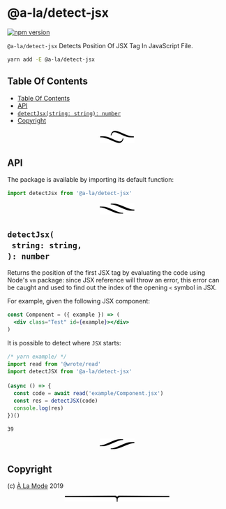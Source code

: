 # @a-la/detect-jsx

[![npm version](https://badge.fury.io/js/%40a-la%2Fdetect-jsx.svg)](https://npmjs.org/package/@a-la/detect-jsx)

`@a-la/detect-jsx` Detects Position Of JSX Tag In JavaScript File.

```sh
yarn add -E @a-la/detect-jsx
```

## Table Of Contents

- [Table Of Contents](#table-of-contents)
- [API](#api)
- [`detectJsx(string: string): number`](#detectjsxstring-string-number)
- [Copyright](#copyright)

<p align="center"><a href="#table-of-contents"><img src=".documentary/section-breaks/0.svg?sanitize=true"></a></p>

## API

The package is available by importing its default function:

```js
import detectJsx from '@a-la/detect-jsx'
```

<p align="center"><a href="#table-of-contents"><img src=".documentary/section-breaks/1.svg?sanitize=true"></a></p>

## `detectJsx(`<br/>&nbsp;&nbsp;`string: string,`<br/>`): number`

Returns the position of the first JSX tag by evaluating the code using Node's `vm` package: since JSX reference will throw an error, this error can be caught and used to find out the index of the opening `<` symbol in JSX.

For example, given the following JSX component:
```jsx
const Component = ({ example }) => (
  <div class="Test" id={example}></div>
)
```

It is possible to detect where `JSX` starts:

```js
/* yarn example/ */
import read from '@wrote/read'
import detectJSX from '@a-la/detect-jsx'

(async () => {
  const code = await read('example/Component.jsx')
  const res = detectJSX(code)
  console.log(res)
})()
```
```
39
```

<p align="center"><a href="#table-of-contents"><img src=".documentary/section-breaks/2.svg?sanitize=true"></a></p>

## Copyright

(c) [À La Mode][1] 2019

[1]: https://alamode.cc

<p align="center"><a href="#table-of-contents"><img src=".documentary/section-breaks/-1.svg?sanitize=true"></a></p>